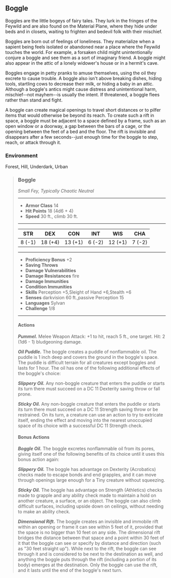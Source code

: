 ## Boggle
Boggles are the little bogeys of fairy tales. They lurk in the fringes of the Feywild and are also found on the Material Plane, where they hide under beds and in closets, waiting to frighten and bedevil folk with their mischief.

Boggles are born out of feelings of loneliness. They materialize when a sapient being feels isolated or abandoned near a place where the Feywild touches the world. For example, a forsaken child might unintentionally conjure a boggle and see them as a sort of imaginary friend. A boggle might also appear in the attic of a lonely widower's house or in a hermit's cave.

Boggles engage in petty pranks to amuse themselves, using the oil they excrete to cause trouble. A boggle also isn't above breaking dishes, hiding tools, startling cows to decrease their milk, or hiding a baby in an attic. Although a boggle's antics might cause distress and unintentional harm, mischief--not mayhem--is usually the intent. If threatened, a boggle flees rather than stand and fight.

A boggle can create magical openings to travel short distances or to pilfer items that would otherwise be beyond its reach. To create such a rift in space, a boggle must be adjacent to a space defined by a frame, such as an open window or a doorway, a gap between the bars of a cage, or the opening between the feet of a bed and the floor. The rift is invisible and disappears after a few seconds--just enough time for the boggle to step, reach, or attack through it.

### Environment
Forest, Hill, Underdark, Urban

>### Boggle
>*Small Fey, Typically Chaotic Neutral*
>___
>- **Armor Class** 14
>- **Hit Points** 18 (4d6 + 4)
>- **Speed** 30 ft., climb 30 ft.
>___
>|**STR**|**DEX**|**CON**|**INT**|**WIS**|**CHA**|
>|:---:|:---:|:---:|:---:|:---:|:---:|
>|8 (-1)|18 (+4)|13 (+1)|6 (-2)|12 (+1)|7 (-2)|
>
>___
>- **Proficiency Bonus** +2
>- **Saving Throws** 
>- **Damage Vulnerabilities** 
>- **Damage Resistances** fire
>- **Damage Immunities** 
>- **Condition Immunities** 
>- **Skills** Perception +5,Sleight of Hand +6,Stealth +6
>- **Senses** darkvision 60 ft.,passive Perception 15
>- **Languages** Sylvan
>- **Challenge** 1/8
>___
>#### Actions
>***Pummel.*** Melee Weapon Attack: +1 to hit, reach 5 ft., one target. Hit: 2 (1d6 - 1) bludgeoning damage.
>
>***Oil Puddle.*** The boggle creates a puddle of nonflammable oil. The puddle is 1 inch deep and covers the ground in the boggle's space. The puddle is difficult terrain for all creatures except boggles and lasts for 1 hour. The oil has one of the following additional effects of the boggle's choice:
>
>***Slippery Oil.*** Any non-boggle creature that enters the puddle or starts its turn there must succeed on a DC 11 Dexterity saving throw or fall prone.
>
>***Sticky Oil.*** Any non-boggle creature that enters the puddle or starts its turn there must succeed on a DC 11 Strength saving throw or be restrained. On its turn, a creature can use an action to try to extricate itself, ending the effect and moving into the nearest unoccupied space of its choice with a successful DC 11 Strength check.
>
>#### Bonus Actions
>***Boggle Oil.*** The boggle excretes nonflammable oil from its pores, giving itself one of the following benefits of its choice until it uses this bonus action again:
>
>***Slippery Oil.*** The boggle has advantage on Dexterity (Acrobatics) checks made to escape bonds and end grapples, and it can move through openings large enough for a Tiny creature without squeezing.
>
>***Sticky Oil.*** The boggle has advantage on Strength (Athletics) checks made to grapple and any ability check made to maintain a hold on another creature, a surface, or an object. The boggle can also climb difficult surfaces, including upside down on ceilings, without needing to make an ability check.
>
>***Dimensional Rift.*** The boggle creates an invisible and immobile rift within an opening or frame it can see within 5 feet of it, provided that the space is no bigger than 10 feet on any side. The dimensional rift bridges the distance between that space and a point within 30 feet of it that the boggle can see or specify by distance and direction (such as "30 feet straight up"). While next to the rift, the boggle can see through it and is considered to be next to the destination as well, and anything the boggle puts through the rift (including a portion of its body) emerges at the destination. Only the boggle can use the rift, and it lasts until the end of the boggle's next turn.
>
